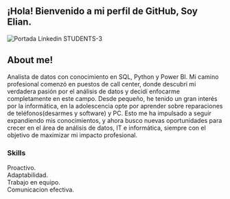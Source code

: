 ## ¡Hola! Bienvenido a mi perfil de GitHub, Soy Elian.

![Portada Linkedin  STUDENTS-3](https://github.com/user-attachments/assets/25d930d9-28fb-49a2-b606-707bb8bcbe01)


## About me!
Analista de datos con conocimiento en SQL, Python y Power BI. 
Mi camino profesional comenzó en puestos de call center, donde descubrí mi verdadera pasión por el análisis de datos y decidí enfocarme completamente en este campo. 
Desde pequeño, he tenido un gran interés por la informática, en la adolescencia opte por aprender sobre reparaciones de teléfonos(desarmes y software) y PC. Esto me ha impulsado a seguir expandiendo mis conocimientos, y ahora busco nuevas oportunidades para crecer en el área de análisis de datos, IT e informática, siempre con el objetivo de maximizar mi impacto profesional.

### Skills

Proactivo. \
Adaptabilidad. \
Trabajo en equipo. \
Comunicacion efectiva.
<!---
eliancba/eliancba is a ✨ special ✨ repository because its `README.md` (this file) appears on your GitHub profile.
You can click the Preview link to take a look at your changes.
--->
